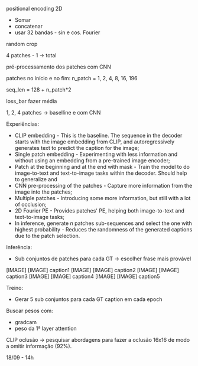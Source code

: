 positional encoding 2D
* Somar
* concatenar
* usar 32 bandas - sin e cos. Fourier

random crop

4 patches - 1 -> total



pré-processamento dos patches com CNN

patches no início e no fim:
n_patch = 1, 2, 4, 8, 16, 196

seq_len = 128 + n_patch*2


loss_bar fazer média 


1, 2, 4 patches -> baselline e com CNN



Experiências:
* CLIP embedding - This is the baseline. The sequence in the decoder starts with the image embedding from CLIP, and autoregressively generates text to predict the caption for the image;
* Single patch embedding - Experimenting with less information and without using an embedding from a pre-trained image encoder;
* Patch at the beginning and at the end with mask - Train the model to do image-to-text and text-to-image tasks within the decoder. Should help to generalize and
* CNN pre-processing of the patches - Capture more information from the image into the patches;
* Multiple patches - Introducing some more information, but still with a lot of occlusion;
* 2D Fourier PE - Provides patches' PE, helping both image-to-text and text-to-image tasks;
* In inference, generate *n* patches sub-sequences and select the one with highest probability - Reduces the randomness of the generated captions due to the patch selection.









Inferência:
* Sub conjuntos de patches para cada GT -> escolher frase mais provável

\[IMAGE] \[IMAGE] caption1
\[IMAGE] \[IMAGE] caption2
\[IMAGE] \[IMAGE] caption3
\[IMAGE] \[IMAGE] caption4
\[IMAGE] \[IMAGE] caption5

Treino:
* Gerar 5 sub conjuntos para cada GT caption em cada epoch


Buscar pesos com:
* gradcam
* peso da 1ª layer attention


CLIP oclusão -> pesquisar abordagens para fazer a oclusão 16x16 de modo a omitir informação (92%).

18/09 - 14h

